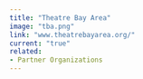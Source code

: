 ```yaml
---
title: "Theatre Bay Area"
image: "tba.png"
link: "www.theatrebayarea.org/"
current: "true"
related:
- Partner Organizations
---
```

